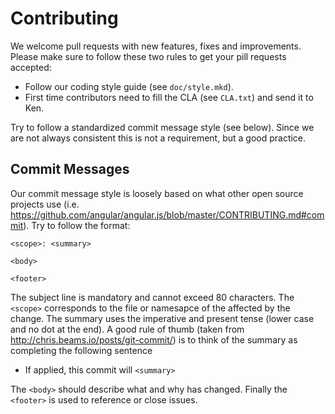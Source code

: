 # Contributing

We welcome pull requests with new features, fixes and improvements.
Please make sure to follow these two rules to get your pill requests accepted:

- Follow our coding style guide (see `doc/style.mkd`).
- First time contributors need to fill the CLA (see `CLA.txt`) and send it to
  Ken.

Try to follow a standardized commit message style (see below). Since we are
not always consistent this is not a requirement, but a good practice.


## Commit Messages

Our commit message style is loosely based on what other open source projects
use (i.e. https://github.com/angular/angular.js/blob/master/CONTRIBUTING.md#commit).
Try to follow the format:

```
<scope>: <summary>

<body>

<footer>
```

The subject line is mandatory and cannot exceed 80 characters. The `<scope>`
corresponds to the file or namesapce of the affected by the change. The
summary uses the imperative and present tense (lower case and no dot at the
end). A good rule of thumb (taken from http://chris.beams.io/posts/git-commit/)
is to think of the summary as completing the following sentence

- If applied, this commit will `<summary>`

The `<body>` should describe what and why has changed. Finally the `<footer>` is
used to reference or close issues.

